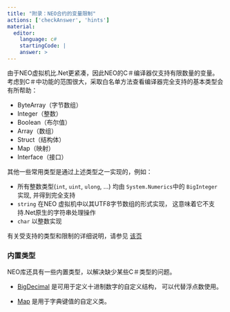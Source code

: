 ```yaml
---
title: "附录：NEO合约的变量限制"
actions: ['checkAnswer', 'hints']
material: 
  editor:
    language: c#
    startingCode: |
    answer: > 
---
```


由于NEO虚拟机比.Net更紧凑，因此NEO的C＃编译器仅支持有限数量的变量。 考虑到C＃中功能的范围很大，采取白名单方法查看编译器完全支持的基本类型会有所帮助：

- ByteArray（字节数组）
- Integer（整数）
- Boolean（布尔值）
- Array（数组）
- Struct（结构体）
- Map（映射）
- Interface（接口）

其他一些常用类型是通过上述类型之一实现的，例如：

- 所有整数类型(`int`, `uint`, `ulong`, ...) 均由 `System.Numerics`中的 `BigInteger`  实现, 并得到完全支持
- `string` 在NEO 虚拟机中以其UTF8字节数组的形式实现， 这意味着它不支持.Net原生的字符串处理操作
- `char` 以整数实现

有关受支持的类型和限制的详细说明，请参见 [该页]((https://docs.neo.org/docs/en-us/sc/write/limitation.html)) 

### 内置类型

NEO库还具有一些内置类型，以解决缺少某些C＃类型的问题。

- [BigDecimal](https://docs.neo.org/developerguide/en/api/Neo.BigDecimal.html) 是可用于定义十进制数字的自定义结构， 可以代替浮点数使用。

- [Map](https://docs.neo.org/developerguide/en/api/Neo.VM.Types.Map.html) 是用于字典键值的自定义类。
